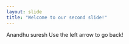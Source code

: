 ```yaml
---
layout: slide
title: "Welcome to our second slide!"
---
```

Anandhu suresh
Use the left arrow to go back!
